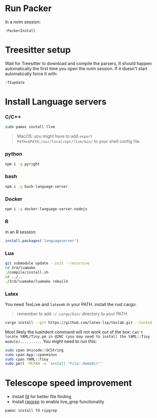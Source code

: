 # Run Packer
In a nvim session:
``` vim
:PackerInstall
```
# Treesitter setup
Wait for Treesitter to download and compile the parsers, It should happen automatically the first time you open the nvim session.
If it doesn't start automatically force it with:
```
:TSupdate
```
# Install Language servers 
### C/C++
``` bash
sudo pamac install llvm
```
> MacOS: 
you might have to add `export PATH=$PATH:/usr/local/opt/llvm/bin/` to your shell config file.

### python
``` bash
npm i -g pyright
```
### bash
``` bash
npm i -g bash-language-server
```
### Docker
``` bash
npm i -g docker-language-server-nodejs
```
### R 
in an R session:
``` r
install.packages('languageserver')
```
### Lua
``` bash
git submodule update --init --recursive
cd 3rd/luamake
./compile/install.sh
cd ../..
./3rd/luamake/luamake rebuild
```

### Latex
You need TexLive and `latexmk` in your PATH.
install the rust cargo:
> remember to add `~/.cargo/bin/` directory to your PATH.
``` bash
cargo install --git https://github.com/latex-lsp/texlab.git --locked
```
Most likely the luaindent command will not work out of the box:
`Can't locate YAML/Tiny.pm in @INC (you may need to install the YAML::Tiny module)..........`
You might need to run this:
``` bash
sudo cpan Unicode::GCString
sudo cpan App::cpanminus
sudo cpan YAML::Tiny
sudo perl -MCPAN -e 'install "File::HomeDir"'
```

# Telescope speed improvement
- Install [fd](https://github.com/sharkdp/fd) for better file finding 
- Install  [ripgrep](https://github.com/BurntSushi/ripgrep) to enable live_grep functionality
``` bash
pamac install fd ripgrep
```

